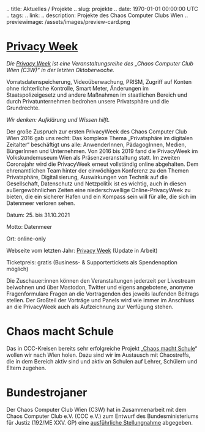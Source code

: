.. title: Aktuelles / Projekte
.. slug: projekte
.. date: 1970-01-01 00:00:00 UTC
.. tags:
.. link:
.. description: Projekte des Chaos Computer Clubs Wien
.. previewimage: /assets/images/preview-card.png

# [Privacy Week](https://privacyweek.at/)

*Die [Privacy Week](https://privacyweek.at/) ist eine Veranstaltungsreihe des „Chaos Computer Club Wien (C3W)“ in der letzten Oktoberwoche.*

Vorratsdatenspeicherung, Videoüberwachung, PRISM, Zugriff auf Konten ohne richterliche Kontrolle, Smart Meter, Änderungen im Staatspolizeigesetz und andere Maßnahmen im staatlichen Bereich und durch Privatunternehmen bedrohen unsere Privatsphäre und die Grundrechte.

*Wir denken: Aufklärung und Wissen hilft.*

Der große Zuspruch zur ersten PrivacyWeek des Chaos Computer Club Wien 2016 gab uns recht: Das komplexe Thema „Privatsphäre im digitalen Zeitalter“ beschäftigt uns alle: AnwenderInnen, PädagogInnen, Medien, BürgerInnen und Unternehmen. Von 2016 bis 2019 fand die PrivacyWeek im Volkskundemuseum Wien als Präsenzveranstaltung statt. Im zweiten Coronajahr wird die PrivacyWeek erneut vollständig online abgehalten. Dem ehrenamtlichen Team hinter der einwöchigen Konferenz zu den Themen Privatsphäre, Digitalisierung, Auswirkungen von Technik auf die Gesellschaft, Datenschutz und Netzpolitik ist es wichtig, auch in diesen außergewöhnlichen Zeiten eine niederschwellige Online-PrivacyWeek zu bieten, die ein sicherer Hafen und ein Kompass sein will für alle, die sich im Datenmeer verloren sehen.

Datum: 25. bis 31.10.2021

Motto: Datenmeer

Ort: online-only

Webseite vom letzten Jahr: [Privacy Week](https://privacyweek.at/) (Update in Arbeit)

Ticketpreis: gratis (Business- & Supportertickets als Spendenoption möglich)

Die Zuschauer:innen können den Veranstaltungen jederzeit per Livestream beiwohnen und über Mastodon, Twitter und eigens angebotene, anonyme Fragenformulare Fragen an die Vortragenden des jeweils laufenden Beitrags stellen. Der Großteil der Vorträge und Panels wird wie immer im Anschluss an die PrivacyWeek auch als Aufzeichnung zur Verfügung stehen. 



# Chaos macht Schule
Das in CCC-Kreisen bereits sehr erfolgreiche Projekt „[Chaos macht Schule](/schule)“ wollen wir nach Wien holen. Dazu sind wir im Austausch mit Chaostreffs, die in dem Bereich aktiv sind und aktiv an Schulen auf Lehrer, Schülern und Eltern zugehen.

# Bundestrojaner
Der Chaos Computer Club Wien (C3W) hat in Zusammenarbeit mit dem  Chaos Computer Club e.V. (CCC e.V.) zum Entwurf des Bundesministeriums für Justiz (192/ME XXV. GP) eine [ausführliche Stellungnahme](link://slug/192ME_stellungnahme_staatstrojaner) abgegeben.
